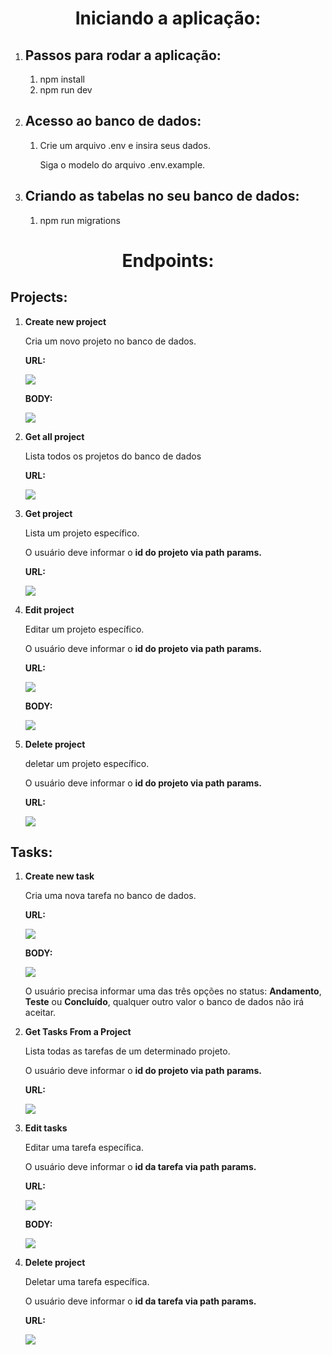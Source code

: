 <h1 align="center"> Iniciando a aplicação: </h1>
<ol>
    <li>
        <h2> Passos para rodar a aplicação: </h2>
        <ol>
            <li>npm install</li>
            <li>npm run dev</li>
        </ol>
    </li>
    <li>
        <h2> Acesso ao banco de dados: </h2>
        <ol>
            <li>Crie um arquivo .env e insira seus dados. </li>
            <p> Siga o modelo do arquivo .env.example.</p>
        </ol>
    </li>
    <li>
        <h2> Criando as tabelas no seu banco de dados: </h2>
        <ol>
            <li>npm run migrations</li>
        </ol>
    </li>
</ol>

<h1 align="center"> Endpoints: </h1>

<h2> Projects: </h2>
<ol>
    <li>
        <p><strong>Create new project</p></strong>
    </li>
<p>Cria um novo projeto no banco de dados.</p>

<p><strong>URL:</strong></p> <img src="https://user-images.githubusercontent.com/102433664/223453699-7739a1d2-fd09-428b-90b2-b5c574a380b9.png" /> 
<p><strong>BODY:</strong></p> <img src="https://user-images.githubusercontent.com/102433664/223526604-4699adbe-ba09-4251-b285-f6b294a9248b.png" />
   
   <li>
        <p><strong>Get all project</p></strong>
    </li>
<p> Lista todos os projetos do banco de dados </p>

<p><strong>URL:</strong></p> <img src="https://user-images.githubusercontent.com/102433664/223561756-c57ec3d8-e0f9-4b33-a888-b5f480c9c993.png" /> 
    <li>
        <p><strong>Get project</p></strong>
    </li>
<p> Lista um projeto específico. </p>
<p> O usuário deve informar o <strong>id do projeto via path params.</strong> </p>

<p><strong>URL:</strong></p> <img src="https://user-images.githubusercontent.com/102433664/223562254-48e0d862-a982-4b58-b165-0d40299edeaf.png" />
    <li>
        <p><strong>Edit project</p></strong>
    </li>
<p> Editar um projeto específico. </p>
<p> O usuário deve informar o <strong>id do projeto via path params.</strong> </p>

<p><strong>URL:</strong></p> <img src="https://user-images.githubusercontent.com/102433664/223562992-d01f0383-2e1d-471b-a903-4d88e623d094.png" /> 
<p><strong>BODY:</strong></p> <img src="https://user-images.githubusercontent.com/102433664/223563192-89c825c3-0873-4ffe-80b6-e85cba774766.png" />
    <li>
        <p><strong>Delete project</p></strong>
    </li>
<p> deletar um projeto específico. </p>
<p> O usuário deve informar o <strong>id do projeto via path params.</strong> </p>

<p><strong>URL:</strong></p> <img src="https://user-images.githubusercontent.com/102433664/223563971-aab6c605-f910-4a60-9e77-552f9def74e2.png" /> 
</ol>

<h2> Tasks: </h2>

<ol>
    <li>
        <p><strong>Create new task</p></strong>
    </li>
<p>Cria uma nova tarefa no banco de dados.</p>

<p><strong>URL:</strong></p> <img src="https://user-images.githubusercontent.com/102433664/223564287-14f6ef64-5720-4ccf-b349-1f4f3c073c92.png" /> 
<p><strong>BODY:</strong></p> <img src="https://user-images.githubusercontent.com/102433664/223564376-430ff1f0-2201-4deb-b00c-a92d56f54d95.png" />
<p> O usuário precisa informar uma das três opções no status: <strong>Andamento</strong>, <strong>Teste</strong> ou <strong>Concluído</strong>, qualquer outro valor o banco de dados não irá aceitar.
   <li>
        <p><strong>Get Tasks From a Project</p></strong>
    </li>
<p> Lista todas as tarefas de um determinado projeto. </p>
<p> O usuário deve informar o <strong>id do projeto via path params.</strong> </p>
<p><strong>URL:</strong></p> <img src="https://user-images.githubusercontent.com/102433664/223565158-e474b070-b77d-4f8b-8a21-d7943ee243e9.png" /> 
    <li>
        <p><strong>Edit tasks</p></strong>
    </li>
<p> Editar uma tarefa específica. </p>
<p> O usuário deve informar o <strong>id da tarefa via path params.</strong> </p>

<p><strong>URL:</strong></p> <img src="https://user-images.githubusercontent.com/102433664/223565514-061f93f4-f307-4251-9743-ba2d1b25d9e3.png" /> 
<p><strong>BODY:</strong></p> <img src="https://user-images.githubusercontent.com/102433664/223565750-ee387841-93c1-4fcd-9593-a3b98adb9cab.png" />
    <li>
        <p><strong>Delete project</p></strong>
    </li>
<p> Deletar uma tarefa específica. </p>
<p> O usuário deve informar o <strong>id da tarefa via path params.</strong> </p>

<p><strong>URL:</strong></p> <img src="https://user-images.githubusercontent.com/102433664/223566141-1263959f-8672-44a3-b84b-6092c6900f1e.png" /> 
</ol>

 

